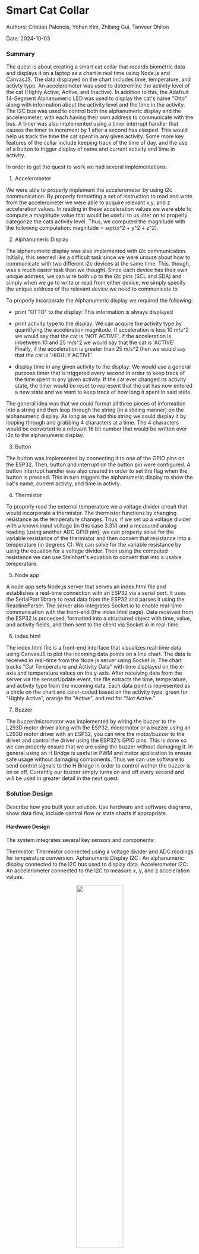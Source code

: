 # Smart Cat Collar

Authors: Cristian Palencia, Yohan Kim, Zhilang Gui, Tanveer Dhilon

Date: 2024-10-03

### Summary
The quest is about creating a smart cat collar that records biometric data and displays it on a laptop as a chart in real time using Node.js and CanvasJS. The data displayed on the chart includes time, temperature, and activty type. An accelerometer was used to deteremine the activity level of the cat (Highly Active, Active, and Inactive). In addition to this, the Adafruit 14-Segment Alphanumeric LED was used to display the cat's name "Otto" along with information about the activity level and the time in the activity. The I2C bus was used to control both the alphanumeric display and the accelerometer, with each having their own address to communicate with the bus. A timer was also implemented using a timer interrupt handler that causes the timer to increment by 1 after a second has elasped. This would help us track the time the cat spent in any given activity. Some more key features of the collar include keeping track of the time of day, and the use of a button to trigger display of name and current activity and time in activity.

In order to get the quest to work we had several implementations:

1. Accelerometer

We were able to properly implement the accelerometer by using i2c communication. By properly formatting a set of instruction to read and write from the accelerometer we were able to acquire relevant x,y, and z acceleration values. In reading in these acceleration values we were able to compute a magnitude value that would be useful to us later on to properly categorize the cats activity level. Thus, we computed the magnitude with the following computation: magnitude = sqrt(x^2 + y^2 + z^2). 

2. Alphanumeric Display

The alphanumeric display was also implemented with i2c communication. Initially, this seemed like a difficult task since we were unsure about how to communicate with two different i2c devices at the same time. This, though, was a much easier task than we thought. Since each device has their own unique address, we can wire both up to the i2c pins (SCL and SDA) and simply when we go to write or read from either device, we simply specify the unique address of the relevant device we need to communicate to

To properly incorporate the Alphanumeric display we required the following:

* print "OTTO" to the display: This information is always displayed

* print activity type to the display: We can acquire the activity type by quantifying the acceleration magnitude. If acceleration is less 10 m/s^2 we would say that the cat is 'NOT ACTIVE'. If the acceleration is inbetween 10 and 25 m/s^2 we would say that the cat is 'ACTIVE'. Finally, if the acceleration is greater than 25 m/s^2 then we would say that the cat is 'HIGHLY ACTIVE'.

* display time in any given activity to the display: We would use a general purpose timer that is triggered every second in order to keep track of the time spent in any given activity. If the cat ever changed its activity state, the timer would be reset to represent that the cat has now entered a new state and we want to keep track of how long it spent in said state.

The general idea was that we could format all three pieces of information into a string and then loop through the string (in a sliding manner) on the alphanumeric display. As long as we had this string we could display it by looping through and grabbing 4 characters at a time. The 4 characters would be converted to a relevant 16 bit number that would be written over i2c to the alphanumeric display. 

3. Button

The button was implemented by connecting it to one of the GPIO pins on the ESP32. Then, button and interrupt on the button pin were configured. A button interrupt handler was also created in order to set the flag when the button is pressed. This in turn triggers the alphanumeric display to show the cat's name, current activty, and time in activty. 

4. Thermistor

To properly read the external temperature we a voltage divider circuit that would incorporate a thermistor. The thermistor functions by changing resistance as the temperature changes. Thus, if we set up a voltage divider with a known input voltage (in this case 3.3V) and a measured analog reading (using another ADC GPIO pin), we can properly solve for the variable resistance of the thermistor and then convert that resistance into a temperature (in degrees C). We can solve for the variable resistance by using the equation for a voltage divider. Then using the computed resistance we can use Steinhart's equation to convert that into a usable temperature.

5. Node app

A node app sets Node.js server that serves an index.html file and establishes a real-time connection with an ESP32 via a serial port. It uses the SerialPort library to read data from the ESP32 and parses it using the ReadlineParser. The server also integrates Socket.io to enable real-time communication with the front-end (the index.html page). Data received from the ESP32 is processed, formatted into a structured object with time, value, and activity fields, and then sent to the client via Socket.io in real-time.

6. index.html

The index.html file is a front-end interface that visualizes real-time data using CanvasJS to plot the incoming data points on a line chart. The data is received in real-time from the Node.js server using Socket.io. The chart tracks "Cat Temperature and Activity Data" with time displayed on the x-axis and temperature values on the y-axis. After receiving data from the server via the sensorUpdate event, the file extracts the time, temperature, and activity type from the incoming data. Each data point is represented as a circle on the chart and color-coded based on the activity type: green for "Highly Active", orange for "Active", and red for "Not Active."

7. Buzzer

The buzzer/micromotor was implemented by wiring the buzzer to the L293D motor driver along with the ESP32. micromotor or a buzzer using an L293D motor driver with an ESP32, you can wire the motor/buzzer to the driver and control the driver using the ESP32's GPIO pins. This is done so we can properly ensure that we are using the buzzer without damaging it. In general using an H Bridge is useful in PWM and motor application to ensure safe usage without damaging components. Thus we can use software to send control signals to the H Bridge in order to control wether the buzzer is on or off. Currently our buzzer simply turns on and off every second and will be used in greater detail in the next quest.

### Solution Design

Describe how you built your solution. Use hardware and software
diagrams, show data flow, include control flow or state charts if
appropriate.


#### Hardware Design
The system integrates several key sensors and components:

Thermistor: Thermistor connected using a voltage divider and ADC readings for temperature conversion.
Aphanumeric Display I2C : An alphanumeric display connected to the I2C bus used to display data.
Accelerometer I2C: An accelerometer connected to the I2C to measure x, y, and z acceleration values.

<p align="center">
<img src="./images/I2Cdiag.jpg" width="50%">
</p>
<p align="center">
I2C Diagram
</p>

Button: A button connected to a GPIO pin and ground used to trigger the alphanumeric display to show data.
Buzzer and LD293D Driver: A buzzer controlled by LD293D Driver (H Bridge) that buzzes on and off (to be built upon in the next quest).



#### Software Design 

##### 1. Task Implementation
We implement a set of software tasks that each were in charge of performing their own set of detailed behaviors

- timer_evt_task(): This function uses a general purpose timer in order to perform a task every one second. Whenever we recognize that the timer has an event in its queue we will increment a global "timer_count" variable by one. This variable is extremely useful for determining how long the cat is in any given activity.

- test_adxl343(): In charge of reading in accelerometer data in the form of x,y, and z acceleration. From which it converts those three values into a acceleration magnitude value. Using this acceleration value, we will determine the corresponding state in which the cat is in. Depending on the range of the acceleration values we will determine whether the cat is 'NOT ACTIVE', 'ACTIVE', or 'HIGHLY ACTIVE'. Depending on whether the cat changed its activity type we will reset the tiemr as needed to properly reflect that the cat entered a new activity.

- alphanumeric_data(): The alphanumeric task is in charge of displaying three things to the 14 segment display. It will display the cat name ("OTTO"), the cat's current activity ('NOT ACTIVE', 'ACTIVE' or 'HIGHLY ACTIVE'), and the time spent in any given activity ("timer_count"). Since the given string for this will always be greater than 4 characters we implemented a sliding behavior for the display. In order to do this we formatted a string with all the relevant data and looped through the entire string grabbing for characters at a time. Every set of four characters would be passed into a helper function that would translate a given a character into its corresponding 16bit 14 segment display code. By doing this we can properly display and monitor relevant data to the alphanumeric display.

- report_temperature(): this task is taken from the previous quest. In summary, it acquires an analog reading from a thermistor and uses relevant voltage divider and Steinhart equations to convert the analog reading into a relevant temperature reading.

- print_data(): This task is extremely relevant in sending data over serial for the node app to process. It prints data in the following format "{temperature} {activity type}". Since the state and temperature are global variables we can simply print this data out every second for the node app to collect and process into a graphical interface using CanvasJS.

##### 2. Interrupts
- Button ISR: A hardware interrupt is triggered when the button is pressed, initializing the alphanumeric display. Any successive presses will simply reset the activity timer.
- Timer ISR: The general purpose timer response to a timer interrupt that populates a queue structure. When the queue structure is populated we will recognize this interrupt in our timer task and properly handle it every second.

##### 3. Alphanumeric Display Logic
- We implemented one import function that would allow us to convert any necessary function to a corresponding 16 bit output code for the 14 segment display. The charToSegment function takes in a corresponding character and performs the conversion using a simple switch statement.

##### 4. Node App functionality and Data Retrieval (serial UART)
The Node.js server is responsible for Data Retrieval from the ESP32 device via a serial UART interface and Real-time Data Transmission to the front-end using Socket.io.

1. Data Retrieval from the ESP32 Device The Node app uses the SerialPort library to communicate with the ESP32 at a baud rate of 115200 on a specified COM port. Data received from the ESP32, formatted as "0.00 activity", is parsed using ReadlineParser. The values are split into a numeric sensor value and an activity description, then structured into a data object.

2. Real-time Data Transmission to the Front-end The server uses Socket.io to send the formatted data as a sensorUpdate event to all connected clients in real-time. The front-end, which uses CanvasJS, listens for these updates and plots the incoming data points on a line chart dynamically.

3. Server Setup and Client Interaction A server hosts the index.html file on port 3000. When accessed, the HTML page establishes a WebSocket connection to receive and render the real-time data visually. By integrating SerialPort for data handling and Socket.io for real-time communication, the Node app serves as an efficient bridge between the ESP32 and the web-based visualization interface.

##### 5. Data Flow and Output
<p align="center">
<img src="./images/flow.png" width="100%">
Code Flow Chart: Shows the relationship between tasks, global variables, and hardware interrupts
</p>


<p align="center">
<img src="./images/state.png" width="100%">
State Diagram of Activity Status
</p>


### Quest Summary
In this quest, we were successfully able to create a smart cat collar that records biometric data and displays it on a laptop as a chart in real time using Node.js and CanvasJS. The data displayed on the chart includes time, temperature, and activty type. By pressing a button, the user is also able to display the cat's name, activty status, and time of activty on the alphanumeric display. The accelerometer was used to measure the activty level of the cat by computing the magnitude of the accelerations. The buzzer also rung when activity is detected. Some challanges we faced during this quest include figurimg out how to connect multiple sensors to the I2C bus and figuring out how to use the buzzer.


### Supporting Artifacts
- [Link to video technical presentation](https://drive.google.com/file/d/1aFpp11RI6BVutXHhoSuAp_-T2tGB8Q2R/view?usp=drive_link). Not to exceed 120s
- [Link to video demo](https://drive.google.com/file/d/1fDqN_OaTaeUsbGNRtM6CE7A8nKshv5VA/view?usp=sharing). Not to exceed 120s


### AI and Open Source Code Assertions

- We have documented in our code readme.md and in our code any software that we have adopted from elsewhere
- We used AI for coding and this is documented in our code as indicated by comments "AI generated" 

ChatGPT Snippets:
- how to write one byte of data from a specified register:
```c
// Write one byte to a register
int writeRegister(uint8_t reg, uint8_t data) {
  i2c_cmd_handle_t cmd = i2c_cmd_link_create();
  i2c_master_start(cmd);
  i2c_master_write_byte(cmd, (SLAVE_ADDR << 1) | WRITE_BIT, ACK_CHECK_EN);
  i2c_master_write_byte(cmd, reg, ACK_CHECK_EN);
  i2c_master_write_byte(cmd, data, ACK_CHECK_EN);
  i2c_master_stop(cmd);
  int ret = i2c_master_cmd_begin(I2C_EXAMPLE_MASTER_NUM, cmd, 1000 / portTICK_PERIOD_MS);
  i2c_cmd_link_delete(cmd);
  return ret;
}
```

- how to read one byte of data from a specified register:
```c
// Read one byte from a register
uint8_t readRegister(uint8_t reg) {
  uint8_t data;
  i2c_cmd_handle_t cmd = i2c_cmd_link_create();
  i2c_master_start(cmd);
  i2c_master_write_byte(cmd, (SLAVE_ADDR << 1) | WRITE_BIT, ACK_CHECK_EN);
  i2c_master_write_byte(cmd, reg, ACK_CHECK_EN);
  i2c_master_start(cmd);
  i2c_master_write_byte(cmd, (SLAVE_ADDR << 1) | READ_BIT, ACK_CHECK_EN);
  i2c_master_read_byte(cmd, &data, ACK_CHECK_DIS);
  i2c_master_stop(cmd);
  int ret = i2c_master_cmd_begin(I2C_EXAMPLE_MASTER_NUM, cmd, 1000 / portTICK_PERIOD_MS);
  i2c_cmd_link_delete(cmd);
  return data;
}
```

- how to read 16 bits
```c
int16_t read16(uint8_t reg) {
    uint8_t data[2];
    i2c_cmd_handle_t cmd = i2c_cmd_link_create();
    i2c_master_start(cmd);
    i2c_master_write_byte(cmd, (SLAVE_ADDR << 1) | WRITE_BIT, ACK_CHECK_EN);
    i2c_master_write_byte(cmd, reg, ACK_CHECK_EN);
    i2c_master_start(cmd);
    i2c_master_write_byte(cmd, (SLAVE_ADDR << 1) | READ_BIT, ACK_CHECK_EN);
    i2c_master_read(cmd, data, 2, ACK_CHECK_DIS);
    i2c_master_stop(cmd);
    int ret = i2c_master_cmd_begin(I2C_EXAMPLE_MASTER_NUM, cmd, 1000 / portTICK_PERIOD_MS);
    i2c_cmd_link_delete(cmd);

    // Combine the two bytes into one 16-bit integer
    return (int16_t)((data[1] << 8) | data[0]);
}
```

- how to process data
```javascript
  const currentTime = new Date().toLocaleTimeString('en-US', { hour12: false });
  const [floatValue, ...remaining] = data.trim().split(' ');
  const remainingString = remaining.join(' ');
```

- how increase PWM duty cycle for buzzer
```c
  buzzer_on();  // Turn on the buzzer

  // Gradually increase PWM duty cycle to vary the tone
  for (int duty = 0; duty <= 255; duty++) {
      ledc_set_duty(LEDC_MODE, LEDC_CHANNEL, duty);
      ledc_update_duty(LEDC_MODE, LEDC_CHANNEL);
      vTaskDelay(pdMS_TO_TICKS(10)); // Delay for smooth tone change
  }

  vTaskDelay(pdMS_TO_TICKS(1000)); // Wait for 1 second

  buzzer_off(); // Turn off the buzzer
  ledc_set_duty(LEDC_MODE, LEDC_CHANNEL, 0); // Stop PWM
  ledc_update_duty(LEDC_MODE, LEDC_CHANNEL);

  vTaskDelay(pdMS_TO_TICKS(1000)); // Wait for 1 second
``